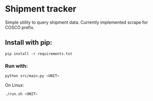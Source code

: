 # Shipment tracker
Simple utility to query shipment data.
Currently implemented scrape for COSCO prefix.

## Install with pip:
```
pip install -r requirements.txt
```

### Run with:
```sh
python src/main.py <UNIT>
```

On Linux:
```sh
./run.sh <UNIT>
```